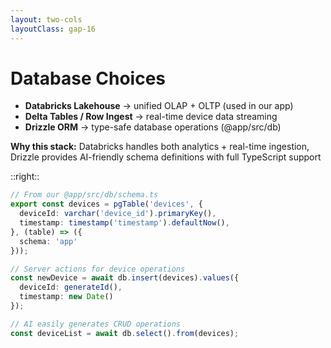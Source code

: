 ```yaml
---
layout: two-cols
layoutClass: gap-16
---
```


# Database Choices

<v-clicks>

- **Databricks Lakehouse** → unified OLAP + OLTP (used in our app)
- **Delta Tables / Row Ingest** → real-time device data streaming
- **Drizzle ORM** → type-safe database operations (@app/src/db)

</v-clicks>

<div v-click class="mt-4 p-3 bg-gray-800 text-white rounded">
<strong>Why this stack:</strong> Databricks handles both analytics + real-time ingestion, Drizzle provides AI-friendly schema definitions with full TypeScript support
</div>

::right::

<div v-click class="mt-8">

```typescript
// From our @app/src/db/schema.ts
export const devices = pgTable('devices', {
  deviceId: varchar('device_id').primaryKey(),
  timestamp: timestamp('timestamp').defaultNow(),
}, (table) => ({
  schema: 'app'
}));

// Server actions for device operations
const newDevice = await db.insert(devices).values({
  deviceId: generateId(),
  timestamp: new Date()
});

// AI easily generates CRUD operations
const deviceList = await db.select().from(devices);
```

</div>